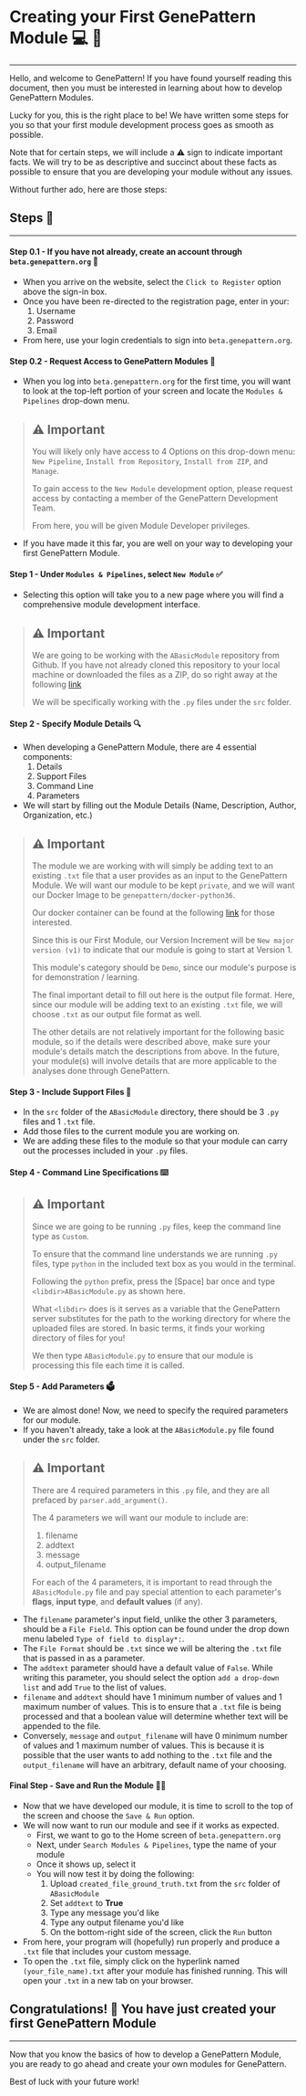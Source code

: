 # Creating your First GenePattern Module 💻 🧬
---
Hello, and welcome to GenePattern! If you have found yourself reading this document, then you must be interested in learning about how to develop GenePattern Modules.

Lucky for you, this is the right place to be! 
We have written some steps for you so that your first module development process goes as smooth as possible.

Note that for certain steps, we will include a ⚠️ sign to indicate important facts. We will try to be as descriptive and succinct about these facts as possible to ensure that you are developing your module without any issues.

Without further ado, here are those steps:

## Steps 📖
---
#### Step 0.1 - If you have not already, create an account through `beta.genepattern.org` 📝
- When you arrive on the website, select the `Click to Register` option above the sign-in box.
- Once you have been re-directed to the registration page, enter in your:
	1. Username
	2. Password
	3. Email
- From here, use your login credentials to sign into `beta.genepattern.org`.

#### Step 0.2 - Request Access to GenePattern Modules 🔐
- When you log into `beta.genepattern.org` for the first time, you will want to look at the top-left portion of your screen and locate the `Modules & Pipelines` drop-down menu.
> ## ⚠️ Important
> You will likely only have access to 4 Options on this drop-down menu: `New Pipeline`, `Install from Repository`, `Install from ZIP`, and `Manage`. 
>
> To gain access to the `New Module` development option, please request access by contacting a member of the GenePattern Development Team.
> 
> From here, you will be given Module Developer privileges.

- If you have made it this far, you are well on your way to developing your first GenePattern Module.

#### Step 1 - Under `Modules & Pipelines`, select `New Module`  ✅
- Selecting this option will take you to a new page where you will find a comprehensive module development interface.

> ## ⚠️ Important
> We are going to be working with the `ABasicModule` repository from Github. If you have not already cloned this repository to your local machine or downloaded the files as a ZIP, do so right away at the following [link]([https://github.com/genepattern/ABasicModule](https://github.com/genepattern/ABasicModule))
>
> We will be specifically working with the `.py` files under the `src` folder.

#### Step 2 - Specify Module Details 🔍
- When developing a GenePattern Module, there are 4 essential components:
	1. Details
	2. Support Files
	3. Command Line
	4. Parameters
- We will start by filling out the Module Details (Name, Description, Author, Organization, etc.)
> ## ⚠️ Important
>  The module we are working with will simply be adding text to an existing `.txt` file that a user provides as an input to the GenePattern Module. We will want our module to be kept `private`, and we will want our Docker Image to be `genepattern/docker-python36`.
>
> Our docker container can be found at the following [link](https://hub.docker.com/r/genepattern/docker-python36) for those interested.
> 
> Since this is our First Module,  our Version Increment will be `New major version (v1)` to indicate that our module is going to start at Version 1.
> 
> This module's category should be `Demo`, since our module's purpose is for demonstration / learning.
>  
> The final important detail to fill out here is the output file format. Here, since our module will be adding text to an existing `.txt` file, we will choose `.txt` as our output file format as well.
>  
>  The other details are not relatively important for the following basic module, so if the details were described above, make sure your module's details match the descriptions from above. In the future, your module(s) will involve details that are more applicable to the analyses done through GenePattern.

#### Step 3 - Include Support Files 📑
- In the `src` folder of the `ABasicModule` directory, there should be 3 `.py` files and 1 `.txt` file.
- Add those files to the current module you are working on.
- We are adding these files to the module so that your module can carry out the processes included in your `.py` files.

#### Step 4 - Command Line Specifications ⌨️
> ## ⚠️ Important
> Since we are going to be running `.py` files, keep the command line type as `Custom`.
>  
>  To ensure that the command line understands we are running `.py` files, type `python` in the included text box as you would in the terminal.
>   
>  Following the `python` prefix, press the [Space] bar once and type `<libdir>ABasicModule.py` as shown here.
>   
>  What `<libdir>` does is it serves as a variable that the GenePattern server substitutes for the path to the working directory for where the uploaded files are stored. In basic terms, it finds your working directory of files for you!
>   
>  We then type `ABasicModule.py` to ensure that our module is processing this file each time it is called.

#### Step 5 - Add Parameters 🗳
- We are almost done! Now, we need to specify the required parameters for our module.
- If you haven't already, take a look at the `ABasicModule.py` file found under the `src` folder.
> ## ⚠️ Important
> There are 4 required parameters in this `.py` file, and they are all prefaced by `parser.add_argument()`.
>  
>  The 4 parameters we will want our module to include are:
>  1. filename
>  2. addtext
>  3. message
>  4. output_filename
> 
> For each of the 4 parameters, it is important to read through the `ABasicModule.py` file and pay special attention to each parameter's **flags**, **input type**, and **default values** (if any).
- The `filename` parameter's input field, unlike the other 3 parameters, should be a `File Field`. This option can be found under the drop down menu labeled `Type of field to display*:`.
- The `File Format` should be `.txt` since we will be altering the `.txt` file that is passed in as a parameter.
- The `addtext` parameter should have a default value of `False`. While writing this parameter, you should select the option `add a drop-down list` and add `True` to the list of values.
- `filename` and `addtext` should have 1 minimum number of values and 1 maximum number of values. This is to ensure that a `.txt` file is being processed and that a boolean value will determine whether text will be appended to the file.
- Conversely, `message` and `output_filename` will have 0 minimum number of values and 1 maximum number of values. This is because it is possible that the user wants to add nothing to the `.txt` file and the `output_filename` will have an arbitrary, default name of your choosing.

#### Final Step - Save and Run the Module 💾👟
- Now that we have developed our module, it is time to scroll to the top of the screen and choose the `Save & Run` option.
- We will now want to run our module and see if it works as expected.
	- First, we want to go to the Home screen of `beta.genepattern.org`
	- Next, under `Search Modules & Pipelines`, type the name of your module
	- Once it shows up, select it
	- You will now test it by doing the following:
		1. Upload `created_file_ground_truth.txt` from the `src` folder of `ABasicModule`
		2. Set `addtext` to **True**
		3. Type any message you'd like
		4. Type any output filename you'd like
		5. On the bottom-right side of the screen, click the `Run` button
- From here, your program will (hopefully) run properly and produce a `.txt` file that includes your custom message.
- To open the `.txt` file, simply click on the hyperlink named `(your_file_name).txt` after your module has finished running. This will open your `.txt` in a new tab on your browser.

## Congratulations! 🎉 You have just created your first GenePattern Module
---
Now that you know the basics of how to develop a GenePattern Module, you are ready to go ahead and create your own modules for GenePattern.

Best of luck with your future work!